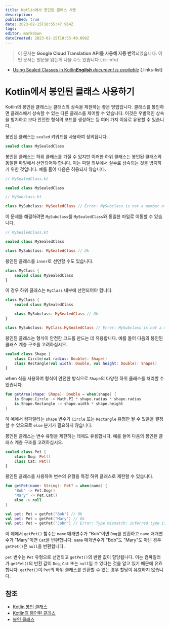 ```yaml
---
title: Kotlin에서 봉인된 클래스 사용
description: 
published: true
date: 2023-02-15T10:55:47.964Z
tags: 
editor: markdown
dateCreated: 2023-02-15T10:55:40.099Z
---
```


> 이 문서는 **Google Cloud Translation API를 사용해 자동 번역**되었습니다.
어떤 문서는 원문을 읽는게 나을 수도 있습니다.{.is-info}



- [Using Sealed Classes in Kotlin***English** document is available*](/en/Knowledge-base/Kotlin/using-sealed-classes-in-kotlin)
{.links-list}


# Kotlin에서 봉인된 클래스 사용하기

Kotlin의 봉인된 클래스는 클래스의 상속을 제한하는 좋은 방법입니다. 클래스를 봉인하면 클래스에서 상속할 수 있는 다른 클래스를 제어할 수 있습니다. 이것은 우발적인 상속을 방지하고 보다 안전한 형식의 코드를 생성하는 등 여러 가지 이유로 유용할 수 있습니다.

봉인된 클래스는 `sealed` 키워드를 사용하여 정의됩니다.

```kotlin
sealed class MySealedClass
```

봉인된 클래스는 하위 클래스를 가질 수 있지만 이러한 하위 클래스는 봉인된 클래스와 동일한 파일에서 선언되어야 합니다. 이는 파일 외부에서 실수로 상속되는 것을 방지하기 위한 것입니다. 예를 들어 다음은 허용되지 않습니다.

```kotlin
// MySealedClass.kt

sealed class MySealedClass

// MySubclass.kt

class MySubclass: MySealedClass // Error: MySubclass is not a member of the sealed class
```

이 문제를 해결하려면 `MySubclass`를 `MySealedClass`와 동일한 파일로 이동할 수 있습니다.

```kotlin
// MySealedClass.kt

sealed class MySealedClass

class MySubclass: MySealedClass // Ok
```

봉인된 클래스를 `inner`로 선언할 수도 있습니다.

```kotlin
class MyClass {
    sealed class MySealedClass
}
```

이 경우 하위 클래스는 `MyClass` 내부에 선언되어야 합니다.

```kotlin
class MyClass {
    sealed class MySealedClass

    class MySubclass: MySealedClass // Ok
}

class MySubclass: MyClass.MySealedClass // Error: MySubclass is not a member of MyClass
```

봉인된 클래스는 형식이 안전한 코드를 만드는 데 유용합니다. 예를 들어 다음의 봉인된 클래스 계층 구조를 고려하십시오.

```kotlin
sealed class Shape {
    class Circle(val radius: Double): Shape()
    class Rectangle(val width: Double, val height: Double): Shape()
}
```

when 식을 사용하여 형식이 안전한 방식으로 `Shape`의 다양한 하위 클래스를 처리할 수 있습니다.

```kotlin
fun getArea(shape: Shape): Double = when(shape) {
    is Shape.Circle -> Math.PI * shape.radius * shape.radius
    is Shape.Rectangle -> shape.width * shape.height
}
```

이 예에서 컴파일러는 `shape` 변수가 `Circle` 또는 `Rectangle` 유형만 될 수 있음을 결정할 수 있으므로 `else` 분기가 필요하지 않습니다.

봉인된 클래스는 변수 유형을 제한하는 데에도 유용합니다. 예를 들어 다음의 봉인된 클래스 계층 구조를 고려하십시오.

```kotlin
sealed class Pet {
    class Dog: Pet()
    class Cat: Pet()
}
```

봉인된 클래스를 사용하여 변수의 유형을 특정 하위 클래스로 제한할 수 있습니다.

```kotlin
fun getPet(name: String): Pet? = when(name) {
    "Bob" -> Pet.Dog()
    "Mary" -> Pet.Cat()
    else -> null
}

val pet: Pet = getPet("Bob") // Ok
val pet: Pet = getPet("Mary") // Ok
val pet: Pet = getPet("John") // Error: Type mismatch: inferred type is Pet? but Pet was expected
```

이 예에서 `getPet()` 함수는 `name` 매개변수가 "Bob"이면 `Dog`를 반환하고 `name` 매개변수가 "Mary"이면 `Cat`을 반환합니다. `name` 매개변수가 "Bob"도 "Mary"도 아닌 경우 `getPet()`은 `null`을 반환합니다.

`pet` 변수는 `Pet` 유형으로 선언되고 `getPet()`의 반환 값이 할당됩니다. 이는 컴파일러가 `getPet()`의 반환 값이 `Dog`, `Cat` 또는 `null`일 수 있다는 것을 알고 있기 때문에 유효합니다. `getPet()`이 `Pet`의 하위 클래스를 반환할 수 있는 경우 할당이 유효하지 않습니다.

## 참조

- [Kotlin 봉인 클래스](https://kotlinlang.org/docs/reference/sealed-classes.html)
- [Kotlin의 봉인된 클래스](https://medium.com/@BladeCoder/sealed-classes-in-kotlin-67861b4bfe7d)
- [봉인 클래스](https://antonioleiva.com/sealed-classes/)